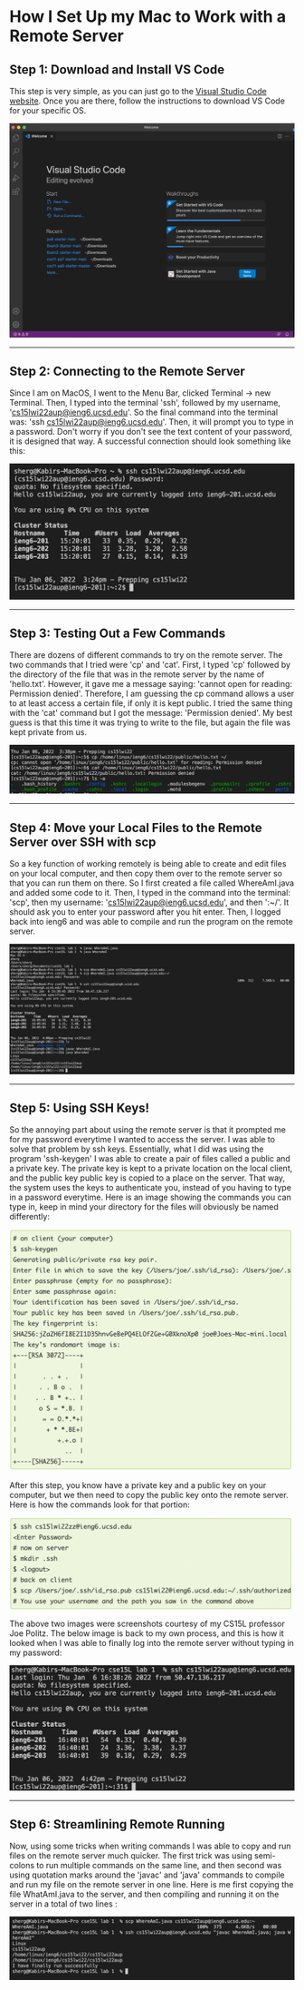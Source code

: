 # How I Set Up my Mac to Work with a Remote Server

## Step 1: Download and Install VS Code

 This step is very simple, as you can just go to the [Visual Studio Code website](https://code.visualstudio.com/). Once you are there, follow the instructions to download VS Code for your specific OS. 

![Image](DownloadingVS.png)

---
## Step 2: Connecting to the Remote Server

Since I am on MacOS, I went to the Menu Bar, clicked Terminal -> new Terminal. Then, I typed into the terminal 'ssh', followed by my username, 'cs15lwi22aup@ieng6.ucsd.edu'. So the final command into the terminal was: 'ssh cs15lwi22aup@ieng6.ucsd.edu'. Then, it will prompt you to type in a password. Don't worry if you don't see the text content of your password, it is designed that way. A successful connection should look something like this:

![Image](ConnectedToRemote.png)

---

## Step 3: Testing Out a Few Commands

There are dozens of different commands to try on the remote server. The two commands that I tried were 'cp' and 'cat'. First, I typed 'cp' followed by the directory of the file that was in the remote server by the name of 'hello.txt'. However, it gave me a message saying: 'cannot open for reading: Permission denied'. Therefore, I am guessing the cp command allows a user to at least access a certain file, if only it is kept public. I tried the same thing with the 'cat' command but I got the message: 'Permission denied'. My best guess is that this time it was trying to write to the file, but again the file was kept private from us.

![Image](TryingSomeCommands.png)

---

## Step 4: Move your Local Files to the Remote Server over SSH with scp

So a key function of working remotely is being able to create and edit files on your local computer, and then copy them over to the remote server so that you can run them on there. So I first created a file called WhereAmI.java and added some code to it. Then, I typed in the command into the terminal: 'scp', then my username: 'cs15lwi22aup@ieng6.ucsd.edu', and then ':~/'. It should ask you to enter your password after you hit enter. Then, I logged back into ieng6 and was able to compile and run the program on the remote server. 

![Image](CopyingOver.png)

---

## Step 5: Using SSH Keys!

So the annoying part about using the remote server is that it prompted me for my password everytime I wanted to access the server. I was able to solve that problem by ssh keys. Essentially, what I did was using the program 'ssh-keygen' I was able to create a pair of files called a public and a private key. The private key is kept to a private location on the local client, and the public key public key is copied to a place on the server. That way, the system uses the keys to authenticate you, instead of you having to type in a password everytime. Here is an image showing the commands you can type in, keep in mind your directory for the files will obviously be named differently:

![Image](keysprocess.png)

After this step, you know have a private key and a public key on your computer, but we then need to copy the public key onto the remote server. Here is how the commands look for that portion:

![Image](keysprocess2.png)

The above two images were screenshots courtesy of my CS15L professor Joe Politz. The below image is back to my own process, and this is how it looked when I was able to finally log into the remote server without typing in my password:

![Image](nopassword.png)

---

## Step 6: Streamlining Remote Running

Now, using some tricks when writing commands I was able to copy and run files on the remote server much quicker. The first trick was using semi-colons to run multiple commands on the same line, and then second was using quotation marks around the 'javac' and 'java' commands to compile and run my file on the remote server in one line. Here is me first copying the file WhatAmI.java to the server, and then compiling and running it on the server in a total of two lines :

![Image](Streamline.png)






